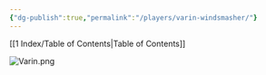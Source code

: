 ```yaml
---
{"dg-publish":true,"permalink":"/players/varin-windsmasher/"}
---
```


[[1 Index/Table of Contents\|Table of Contents]]

![Varin.png](/img/user/Z_Templates/Varin.png)